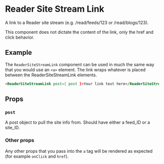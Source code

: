 # Reader Site Stream Link

A link to a Reader site stream (e.g. /read/feeds/123 or /read/blogs/123).

This component does not dictate the content of the link, only the href and click behavior.

## Example

The `ReaderSiteStreamLink` component can be used in much the same way that you would use an `<a>` element. The link wraps whatever is placed between the ReaderSiteStreamLink elements.

```html
<ReaderSiteStreamLink post={ post }>Your link text here</ReaderSiteStreamLink>
```

## Props

### `post`

A post object to pull the site info from. Should have either a feed_ID or a site_ID.

### Other props

Any other props that you pass into the `a` tag will be rendered as expected (for example `onClick` and `href`).
